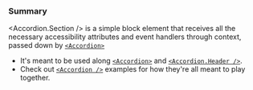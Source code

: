 ### Summary

<Accordion.Section /> is a simple block element that receives all the necessary accessibility attributes and event handlers through context, passed down by [`<Accordion>`](/#/Components/Organisms/Accordion/Accordion)

- It's meant to be used along [`<Accordion>`](/#/Components/Organisms/Accordion/Accordion) and [`<Accordion.Header />`](/#/Components/Organisms/Accordion/AccordionHeader).
- Check out [`<Accordion />`](/#/Components/Organisms/Accordion) examples for how they're all meant to play together.
